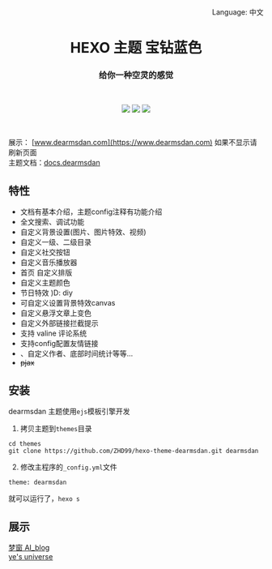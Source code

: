 <div align="right">
  Language:
  中文
</div>
<p align="center">
  </p>
<p align="center">
  </p>

<h1 align="center">HEXO 主题 宝钻蓝色 </h1>
<h3 align="center">给你一种空灵的感觉 </h3><br/>
<p align="center">
   <a href="https://nodejs.org"><img src="https://img.shields.io/badge/node-%3E= v10-green?style=flat-square"></a>
  <a href="https://hexo.io"><img src="https://img.shields.io/badge/hexo-%3E=4.0.0-blue?style=flat-square&logo=hexo"></a>
  <a href="https://github.com/ZHD99/hexo-theme-dearmsdan/blob/master/LICENSE.md"><img src="https://img.shields.io/badge/license-%20MIT -orange?style=flat-square&logo=gnu"></a> <br/>
</p>
<br/>

展示： [www.dearmsdan.com](https://www.dearmsdan.com) 如果不显示请刷新页面 <br/>
主题文档：[docs.dearmsdan](http://docs.dearmsdan.com/#/) <br/>

## 特性

- 文档有基本介绍，主题config注释有功能介绍
- 全文搜索、调试功能
- 自定义背景设置(图片、图片特效、视频)
- 自定义一级、二级目录
- 自定义社交按钮
- 自定义音乐播放器
- 首页 自定义排版
- 自定义主题颜色
- 节日特效  )D: diy
- 可自定义设置背景特效canvas
- 自定义悬浮文章上变色
- 自定义外部链接拦截提示
- 支持 valine 评论系统
- 支持config配置友情链接
- 、自定义作者、底部时间统计等等...
- ~~pjax~~ 



## 安装

dearmsdan 主题使用`ejs`模板引擎开发

1. 拷贝主题到`themes`目录

```
cd themes
git clone https://github.com/ZHD99/hexo-theme-dearmsdan.git dearmsdan
```

2. 修改主程序的`_config.yml`文件

```
theme: dearmsdan
```

就可以运行了，`hexo s`


## 展示

 [梦窗 AI_blog](https://mymengchuang.gitee.io/)    
 [ ye\'s universe](https://beamaster.top/)

